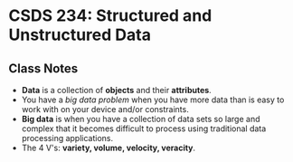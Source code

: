 # CSDS 234: Structured and Unstructured Data

## Class Notes

- **Data** is a collection of **objects** and their **attributes**.
- You have a *big data problem* when you have more data than is easy to work
with on your device and/or constraints.
- **Big data** is when you have a collection of data sets so large and complex
that it becomes difficult to process using traditional data processing
applications.
- The 4 V's: **variety, volume, velocity, veracity**.
